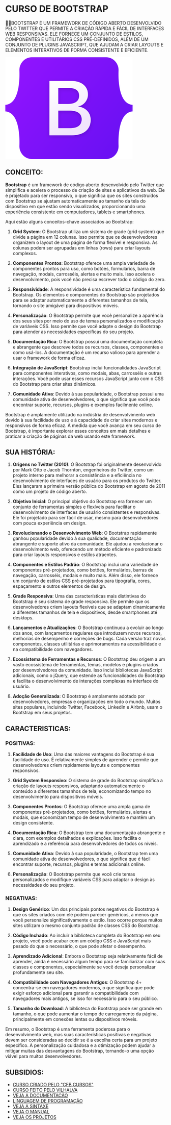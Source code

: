 # CURSO DE BOOTSTRAP
👨‍⚖️BOOTSTRAP É UM FRAMEWORK DE CÓDIGO ABERTO DESENVOLVIDO PELO TWITTER QUE PERMITE A CRIAÇÃO RÁPIDA E FÁCIL DE INTERFACES WEB RESPONSIVAS. ELE FORNECE UM CONJUNTO DE ESTILOS, COMPONENTES E UTILITÁRIOS CSS PRÉ-DEFINIDOS, ALÉM DE UM CONJUNTO DE PLUGINS JAVASCRIPT, QUE AJUDAM A CRIAR LAYOUTS E ELEMENTOS INTERATIVOS DE FORMA CONSISTENTE E EFICIENTE.

<img src="FOTO.png" align="center" width="400"> <br>

## CONCEITO:
**Bootstrap** é um framework de código aberto desenvolvido pelo Twitter que simplifica e acelera o processo de criação de sites e aplicativos da web. Ele é projetado para ser responsivo, o que significa que os sites construídos com Bootstrap se ajustam automaticamente ao tamanho da tela do dispositivo em que estão sendo visualizados, proporcionando uma experiência consistente em computadores, tablets e smartphones.

Aqui estão alguns conceitos-chave associados ao Bootstrap:

1. **Grid System**: O Bootstrap utiliza um sistema de grade (grid system) que divide a página em 12 colunas. Isso permite que os desenvolvedores organizem o layout de uma página de forma flexível e responsiva. As colunas podem ser agrupadas em linhas (rows) para criar layouts complexos.

2. **Componentes Prontos**: Bootstrap oferece uma ampla variedade de componentes prontos para uso, como botões, formulários, barra de navegação, modais, carrosséis, alertas e muito mais. Isso acelera o desenvolvimento, pois você não precisa escrever todo o código do zero.

3. **Responsividade**: A responsividade é uma característica fundamental do Bootstrap. Os elementos e componentes do Bootstrap são projetados para se adaptar automaticamente a diferentes tamanhos de tela, tornando o site amigável para dispositivos móveis.

4. **Personalização**: O Bootstrap permite que você personalize a aparência dos seus sites por meio do uso de temas personalizados e modificação de variáveis CSS. Isso permite que você adapte o design do Bootstrap para atender às necessidades específicas do seu projeto.

5. **Documentação Rica**: O Bootstrap possui uma documentação completa e abrangente que descreve todos os recursos, classes, componentes e como usá-los. A documentação é um recurso valioso para aprender a usar o framework de forma eficaz.

6. **Integração de JavaScript**: Bootstrap inclui funcionalidades JavaScript para componentes interativos, como modais, abas, carrosséis e outras interações. Você pode usar esses recursos JavaScript junto com o CSS do Bootstrap para criar sites dinâmicos.

7. **Comunidade Ativa**: Devido à sua popularidade, o Bootstrap possui uma comunidade ativa de desenvolvedores, o que significa que você pode encontrar suporte, recursos, plugins e exemplos facilmente online.

Bootstrap é amplamente utilizado na indústria de desenvolvimento web devido à sua facilidade de uso e à capacidade de criar sites modernos e responsivos de forma eficaz. À medida que você avança em seu curso de Bootstrap, é importante explorar esses conceitos em mais detalhes e praticar a criação de páginas da web usando este framework.

## SUA HISTÓRIA:
1. **Origens no Twitter (2010)**: O Bootstrap foi originalmente desenvolvido por Mark Otto e Jacob Thornton, engenheiros do Twitter, como um projeto interno para melhorar a consistência e a eficiência no desenvolvimento de interfaces de usuário para os produtos do Twitter. Eles lançaram a primeira versão pública do Bootstrap em agosto de 2011 como um projeto de código aberto.

2. **Objetivo Inicial**: O principal objetivo do Bootstrap era fornecer um conjunto de ferramentas simples e flexíveis para facilitar o desenvolvimento de interfaces de usuário consistentes e responsivas. Ele foi projetado para ser fácil de usar, mesmo para desenvolvedores com pouca experiência em design.

3. **Revolucionando o Desenvolvimento Web**: O Bootstrap rapidamente ganhou popularidade devido à sua qualidade, documentação abrangente e suporte ativo da comunidade. Ele ajudou a revolucionar o desenvolvimento web, oferecendo um método eficiente e padronizado para criar layouts responsivos e estilos atraentes.

4. **Componentes e Estilos Padrão**: O Bootstrap inclui uma variedade de componentes pré-projetados, como botões, formulários, barras de navegação, carrosséis, modais e muito mais. Além disso, ele fornece um conjunto de estilos CSS pré-projetados para tipografia, cores, espaçamento e outros elementos de design.

5. **Grade Responsiva**: Uma das características mais distintivas do Bootstrap é seu sistema de grade responsiva. Ele permite que os desenvolvedores criem layouts flexíveis que se adaptam dinamicamente a diferentes tamanhos de tela e dispositivos, desde smartphones até desktops.

6. **Lançamentos e Atualizações**: O Bootstrap continuou a evoluir ao longo dos anos, com lançamentos regulares que introduzem novos recursos, melhorias de desempenho e correções de bugs. Cada versão traz novos componentes, classes utilitárias e aprimoramentos na acessibilidade e na compatibilidade com navegadores.

7. **Ecossistema de Ferramentas e Recursos**: O Bootstrap deu origem a um vasto ecossistema de ferramentas, temas, modelos e plugins criados por desenvolvedores da comunidade. Isso inclui bibliotecas JavaScript adicionais, como o jQuery, que estende as funcionalidades do Bootstrap e facilita o desenvolvimento de interações complexas na interface do usuário.

8. **Adoção Generalizada**: O Bootstrap é amplamente adotado por desenvolvedores, empresas e organizações em todo o mundo. Muitos sites populares, incluindo Twitter, Facebook, LinkedIn e Airbnb, usam o Bootstrap em seus projetos.

## CARACTERISTICAS:
### POSITIVAS:
1. **Facilidade de Uso**: Uma das maiores vantagens do Bootstrap é sua facilidade de uso. É relativamente simples de aprender e permite que desenvolvedores criem rapidamente layouts e componentes responsivos.

2. **Grid System Responsivo**: O sistema de grade do Bootstrap simplifica a criação de layouts responsivos, adaptando automaticamente o conteúdo a diferentes tamanhos de tela, economizando tempo no desenvolvimento para dispositivos móveis.

3. **Componentes Prontos**: O Bootstrap oferece uma ampla gama de componentes pré-projetados, como botões, formulários, alertas e modais, que economizam tempo de desenvolvimento e mantêm um design consistente.

4. **Documentação Rica**: O Bootstrap tem uma documentação abrangente e clara, com exemplos detalhados e explicações. Isso facilita o aprendizado e a referência para desenvolvedores de todos os níveis.

5. **Comunidade Ativa**: Devido à sua popularidade, o Bootstrap tem uma comunidade ativa de desenvolvedores, o que significa que é fácil encontrar suporte, recursos, plugins e temas adicionais online.

6. **Personalização**: O Bootstrap permite que você crie temas personalizados e modifique variáveis CSS para adaptar o design às necessidades do seu projeto.

### NEGATIVAS:
1. **Design Genérico**: Um dos principais pontos negativos do Bootstrap é que os sites criados com ele podem parecer genéricos, a menos que você personalize significativamente o estilo. Isso ocorre porque muitos sites utilizam o mesmo conjunto padrão de classes CSS do Bootstrap.

2. **Código Inchado**: Ao incluir a biblioteca completa do Bootstrap em seu projeto, você pode acabar com um código CSS e JavaScript mais pesado do que o necessário, o que pode afetar o desempenho.

3. **Aprendizado Adicional**: Embora o Bootstrap seja relativamente fácil de aprender, ainda é necessário algum tempo para se familiarizar com suas classes e componentes, especialmente se você deseja personalizar profundamente seu site.

4. **Compatibilidade com Navegadores Antigos**: O Bootstrap 4+ concentra-se em navegadores modernos, o que significa que pode exigir esforço adicional para garantir a compatibilidade com navegadores mais antigos, se isso for necessário para o seu público.

5. **Tamanho do Download**: A biblioteca do Bootstrap pode ser grande em tamanho, o que pode aumentar o tempo de carregamento da página, principalmente em conexões lentas ou dispositivos móveis.

Em resumo, o Bootstrap é uma ferramenta poderosa para o desenvolvimento web, mas suas características positivas e negativas devem ser consideradas ao decidir se é a escolha certa para um projeto específico. A personalização cuidadosa e a otimização podem ajudar a mitigar muitas das desvantagens do Bootstrap, tornando-o uma opção viável para muitos desenvolvedores.

## SUBSIDIOS:
- [CURSO CRIADO PELO "CFB CURSOS"](https://youtube.com/playlist?list=PLx4x_zx8csUgop9qBqm6ReuNa3XraZBrc&si=-dTQXKJyfgC5zBGR)
- [CURSO FEITO PELO VILHALVA](https://github.com/VILHALVA)
- [VEJA A DOCUMENTAÇÃO](https://getbootstrap.com/docs/5.3/getting-started/introduction/)
- [LINGUAGEM DE PROGRAMAÇÃO](https://github.com/VILHALVA/CURSO-DE-HTML-E-CSS)
- [VEJA A SINTAXE](./SINTAXE.md)
- [VEJA O MANUAL](./MANUAL.md)
- [VEJA OS PROJETOS](https://github.com/VILHALVA?tab=repositories&q=topic:BOOTSTRAP)